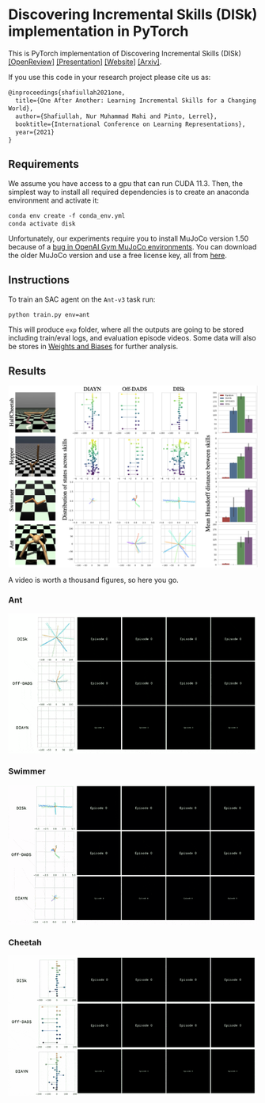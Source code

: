 # Discovering Incremental Skills (DISk) implementation in PyTorch

This is PyTorch implementation of Discovering Incremental Skills (DISk) [[OpenReview]](https://openreview.net/forum?id=dg79moSRqIo) [[Presentation]](https://www.youtube.com/watch?v=ALu21MQDWPc) [[Website]](https://notmahi.github.io/disk/) [[Arxiv]](https://arxiv.com).

If you use this code in your research project please cite us as:
```
@inproceedings{shafiullah2021one,
  title={One After Another: Learning Incremental Skills for a Changing World},
  author={Shafiullah, Nur Muhammad Mahi and Pinto, Lerrel},
  booktitle={International Conference on Learning Representations},
  year={2021}
}
```

## Requirements
We assume you have access to a gpu that can run CUDA 11.3. Then, the simplest way to install all required dependencies is to create an anaconda environment and activate it:

```
conda env create -f conda_env.yml
conda activate disk
```

Unfortunately, our experiments require you to install MuJoCo version 1.50 because of a [bug in OpenAI Gym MuJoCo environments](https://github.com/openai/gym/issues/1541). You can download the older MuJoCo version and use a free license key, all from [here](https://roboti.us/).

## Instructions
To train an SAC agent on the `Ant-v3` task run:
```
python train.py env=ant
```

This will produce `exp` folder, where all the outputs are going to be stored including train/eval logs, and evaluation episode videos. Some data will also be stores in [Weights and Biases](https://wandb.ai) for further analysis.

## Results

![Results](figures/dm_control.png)

A video is worth a thousand figures, so here you go.

### Ant
![Ant](figures/ant_ffy.gif)

### Swimmer
![Swimmer](figures/swimmer_ffy.gif)

### Cheetah
![Cheetah](figures/cheetah_ffy.gif)
